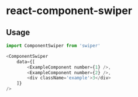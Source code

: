 # react-component-swiper

## Usage

```javascript
import ComponentSwiper from 'swiper'

<ComponentSwiper
	data={[
		<ExampleComponent number={1} />,
		<ExampleComponent number={2} />,
		<div className='example'>3</div>
	]}
/>
```
